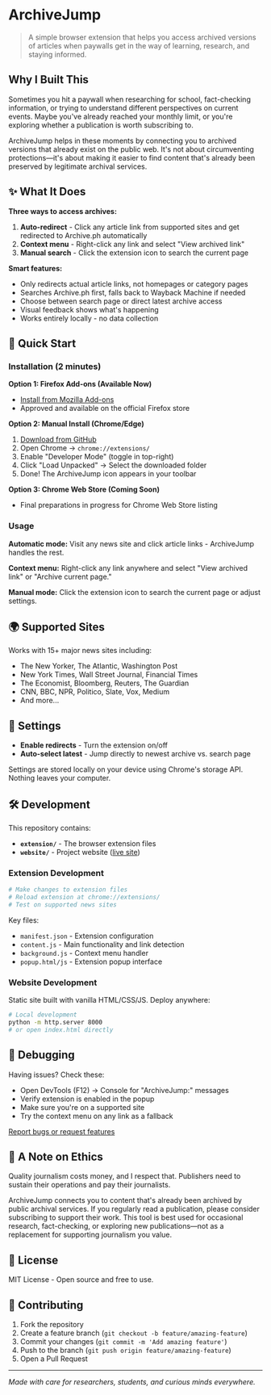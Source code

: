 # ArchiveJump

> A simple browser extension that helps you access archived versions of articles when paywalls get in the way of learning, research, and staying informed.

## Why I Built This

Sometimes you hit a paywall when researching for school, fact-checking information, or trying to understand different perspectives on current events. Maybe you've already reached your monthly limit, or you're exploring whether a publication is worth subscribing to.

ArchiveJump helps in these moments by connecting you to archived versions that already exist on the public web. It's not about circumventing protections—it's about making it easier to find content that's already been preserved by legitimate archival services.

## ✨ What It Does

**Three ways to access archives:**

1. **Auto-redirect** - Click any article link from supported sites and get redirected to Archive.ph automatically
2. **Context menu** - Right-click any link and select "View archived link" 
3. **Manual search** - Click the extension icon to search the current page

**Smart features:**
- Only redirects actual article links, not homepages or category pages
- Searches Archive.ph first, falls back to Wayback Machine if needed
- Choose between search page or direct latest archive access
- Visual feedback shows what's happening
- Works entirely locally - no data collection

## 🚀 Quick Start

### Installation (2 minutes)

**Option 1: Firefox Add-ons (Available Now)**
- [Install from Mozilla Add-ons](https://addons.mozilla.org/addon/archivejump/)
- Approved and available on the official Firefox store

**Option 2: Manual Install (Chrome/Edge)**
1. [Download from GitHub](https://github.com/dhrm1k/ArchiveJump) 
2. Open Chrome → `chrome://extensions/`
3. Enable "Developer Mode" (toggle in top-right)
4. Click "Load Unpacked" → Select the downloaded folder
5. Done! The ArchiveJump icon appears in your toolbar

**Option 3: Chrome Web Store (Coming Soon)**
- Final preparations in progress for Chrome Web Store listing

### Usage

**Automatic mode:** Visit any news site and click article links - ArchiveJump handles the rest.

**Context menu:** Right-click any link anywhere and select "View archived link" or "Archive current page."

**Manual mode:** Click the extension icon to search the current page or adjust settings.

## 🌍 Supported Sites

Works with 15+ major news sites including:

- The New Yorker, The Atlantic, Washington Post
- New York Times, Wall Street Journal, Financial Times  
- The Economist, Bloomberg, Reuters, The Guardian
- CNN, BBC, NPR, Politico, Slate, Vox, Medium
- And more...

## 🔧 Settings

- **Enable redirects** - Turn the extension on/off
- **Auto-select latest** - Jump directly to newest archive vs. search page

Settings are stored locally on your device using Chrome's storage API. Nothing leaves your computer.

## 🛠️ Development

This repository contains:
- **`extension/`** - The browser extension files
- **`website/`** - Project website ([live site](https://archivejump.netlify.app))

### Extension Development
```bash
# Make changes to extension files
# Reload extension at chrome://extensions/
# Test on supported news sites
```

Key files:
- `manifest.json` - Extension configuration
- `content.js` - Main functionality and link detection  
- `background.js` - Context menu handler
- `popup.html/js` - Extension popup interface

### Website Development
Static site built with vanilla HTML/CSS/JS. Deploy anywhere:
```bash
# Local development
python -m http.server 8000
# or open index.html directly
```

## 🐛 Debugging

Having issues? Check these:
- Open DevTools (F12) → Console for "ArchiveJump:" messages
- Verify extension is enabled in the popup
- Make sure you're on a supported site
- Try the context menu on any link as a fallback

[Report bugs or request features](https://github.com/dhrm1k/ArchiveJump/issues)

## 💙 A Note on Ethics

Quality journalism costs money, and I respect that. Publishers need to sustain their operations and pay their journalists.

ArchiveJump connects you to content that's already been archived by public archival services. If you regularly read a publication, please consider subscribing to support their work. This tool is best used for occasional research, fact-checking, or exploring new publications—not as a replacement for supporting journalism you value.

## 📜 License

MIT License - Open source and free to use.

## 🤝 Contributing

1. Fork the repository
2. Create a feature branch (`git checkout -b feature/amazing-feature`)
3. Commit your changes (`git commit -m 'Add amazing feature'`)
4. Push to the branch (`git push origin feature/amazing-feature`)
5. Open a Pull Request

---

*Made with care for researchers, students, and curious minds everywhere.*
